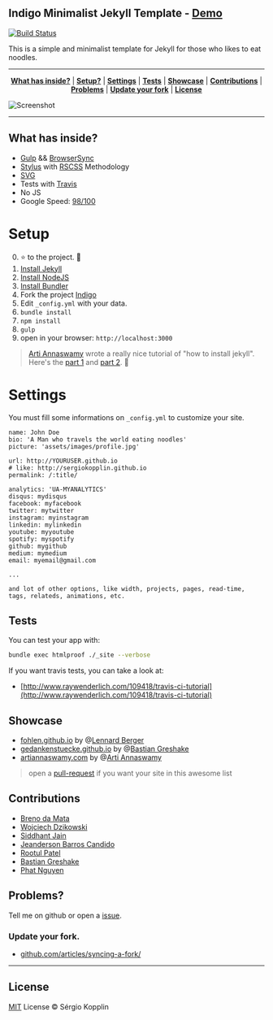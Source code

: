 ## Indigo Minimalist Jekyll Template - [Demo](http://sergiokopplin.github.io/indigo/)
[![Build Status](https://travis-ci.org/sergiokopplin/indigo.svg?branch=gh-pages)](https://travis-ci.org/sergiokopplin/indigo)

This is a simple and minimalist template for Jekyll for those who likes to eat noodles.

***

<p align="center">
    <b><a href="README.md#what-has-inside">What has inside?</a></b>
    |
    <b><a href="README.md#setup">Setup?</a></b>
    |
    <b><a href="README.md#settings">Settings</a></b>
    |
    <b><a href="README.md#tests">Tests</a></b>
    |
    <b><a href="README.md#showcase">Showcase</a></b>
    |
    <b><a href="README.md#contributions">Contributions</a></b>
    |
    <b><a href="README.md#problems">Problems</a></b>
    |
    <b><a href="README.md#update-your-fork">Update your fork</a></b>
    |
    <b><a href="README.md#license">License</a></b>
</p>

![Screenshot](https://raw.githubusercontent.com/sergiokopplin/indigo/gh-pages/screen-shot.png)

---

## What has inside?

- [Gulp](http://gulpjs.com/) && [BrowserSync](https://www.browsersync.io/)
- [Stylus](http://stylus-lang.com/) with [RSCSS](http://rscss.io/) Methodology
- [SVG](https://www.w3.org/Graphics/SVG/)
- Tests with [Travis](https://travis-ci.org/)
- No JS
- Google Speed: [98/100](https://developers.google.com/speed/pagespeed/insights/?url=http%3A%2F%2Fsergiokopplin.github.io%2Findigo%2F)

# Setup

0. :star: to the project. :metal:
1. [Install Jekyll](http://jekyllrb.com)
2. [Install NodeJS](https://nodejs.org/)
3. [Install Bundler](http://bundler.io/)
4. Fork the project [Indigo](https://github.com/sergiokopplin/indigo/fork)
5. Edit `_config.yml` with your data.
6. `bundle install`
7. `npm install`
8. `gulp`
9. open in your browser: `http://localhost:3000`

> [Arti Annaswamy](https://github.com/aannasw) wrote a really nice tutorial of "how to install jekyll". Here's the [part 1](http://artiannaswamy.com/build-a-github-blog-part-1) and [part 2](http://artiannaswamy.com/build-a-github-blog-part-2). :metal:

# Settings

You must fill some informations on `_config.yml` to customize your site.

```
name: John Doe
bio: 'A Man who travels the world eating noodles'
picture: 'assets/images/profile.jpg'

url: http://YOURUSER.github.io
# like: http://sergiokopplin.github.io
permalink: /:title/

analytics: 'UA-MYANALYTICS'
disqus: mydisqus
facebook: myfacebook
twitter: mytwitter
instagram: myinstagram
linkedin: mylinkedin
youtube: myyoutube
spotify: myspotify
github: mygithub
medium: mymedium
email: myemail@gmail.com

...

and lot of other options, like width, projects, pages, read-time, tags, relateds, animations, etc.
```

## Tests

You can test your app with:

```bash
bundle exec htmlproof ./_site --verbose
````

If you want travis tests, you can take a look at:
- [http://www.raywenderlich.com/109418/travis-ci-tutorial](http://www.raywenderlich.com/109418/travis-ci-tutorial)

## Showcase

- [fohlen.github.io](http://fohlen.github.io/) by @[Lennard Berger](https://github.com/Fohlen)
- [gedankenstuecke.github.io](http://gedankenstuecke.github.io) by @[Bastian Greshake](https://github.com/gedankenstuecke)
- [artiannaswamy.com](http://artiannaswamy.com/) by @[Arti Annaswamy](https://github.com/aannasw)

> open a [pull-request](https://github.com/sergiokopplin/indigo/pulls) if you want your site in this awesome list

## Contributions

- [Breno da Mata](http://github.com/brenodamata)
- [Wojciech Dzikowski](http://github.com/DzikowskiW)
- [Siddhant Jain](http://github.com/siddhantjain)
- [Jeanderson Barros Candido](http://github.com/jeandersonbc)
- [Rootul Patel](http://github.com/rootulp)
- [Bastian Greshake](http://github.com/gedankenstuecke)
- [Phat Nguyen](http://github.com/npvinhphat)

## Problems?

Tell me on github or open a [issue](https://github.com/sergiokopplin/indigo/issues/new).

### Update your fork.

- [github.com/articles/syncing-a-fork/](https://help.github.com/articles/syncing-a-fork/)

---

## License

[MIT](http://kopplin.mit-license.org/) License © Sérgio Kopplin
